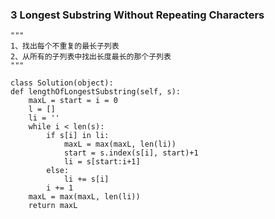 ### 3		Longest Substring Without Repeating Characters

	"""
	1、找出每个不重复的最长子列表
	2、从所有的子列表中找出长度最长的那个子列表
	"""

	class Solution(object):
    def lengthOfLongestSubstring(self, s):
        maxL = start = i = 0
        l = []
        li = ''
        while i < len(s):
            if s[i] in li:
                maxL = max(maxL, len(li))
                start = s.index(s[i], start)+1
                li = s[start:i+1]
            else:
                li += s[i]
            i += 1
        maxL = max(maxL, len(li))
        return maxL
